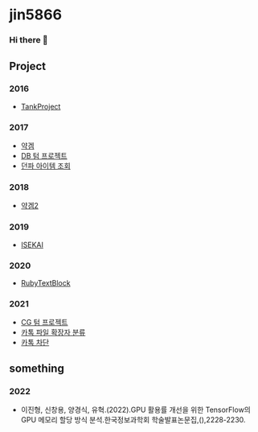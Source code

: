 # jin5866
### Hi there 👋

## Project

### 2016
* [TankProject](https://github.com/jin5866/TankProject)

### 2017
* [약겜](https://github.com/jin5866/DrugGameProject)
* [DB 텀 프로젝트](https://github.com/jin5866/DataBaseTerm2017)
* [던파 아이템 조회](https://github.com/jin5866/DnFItemLookUp)

### 2018
* [약겜2](https://github.com/jin5866/DrugGame2)

### 2019
* [ISEKAI](https://github.com/jin5866/ISEKAI-release)

### 2020
* [RubyTextBlock](https://github.com/jin5866/RubyTextBlock)

### 2021
* [CG 텀 프로젝트](https://github.com/jin5866/2021-1-CG2)
* [카톡 파일 확장자 분류](https://github.com/jin5866/KakaoTalkContentsClassifier)
* [카톡 차단](https://github.com/jin5866/KakaoBlocker)




## something

### 2022
* 이진형, 신창용, 양경식, 유혁.(2022).GPU 활용률 개선을 위한 TensorFlow의 GPU 메모리 할당 방식 분석.한국정보과학회 학술발표논문집,(),2228-2230.

<!--
## 동아리
### Cat & Dog
#### STUDY
* [2019-1 언리얼 스터디](https://drive.google.com/drive/folders/1E7-OGaQkoBw-kWEQlxovAhyTaCudoY1H?usp=sharing)
* [2019-2 언리얼 스터디](https://github.com/jin5866/Unreal4Study2019)
* [2020 여름 언리얼 CPP 스터디](https://github.com/jin5866/2020SummerUnrealCpp)

#### GAME

-->
<!--
**jin5866/jin5866** is a ✨ _special_ ✨ repository because its `README.md` (this file) appears on your GitHub profile.

Here are some ideas to get you started:

- 🔭 I’m currently working on ...
- 🌱 I’m currently learning ...
- 👯 I’m looking to collaborate on ...
- 🤔 I’m looking for help with ...
- 💬 Ask me about ...
- 📫 How to reach me: ...
- 😄 Pronouns: ...
- ⚡ Fun fact: ...
-->
